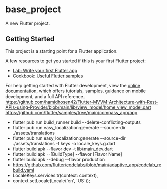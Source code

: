 # base_project

A new Flutter project.

## Getting Started

This project is a starting point for a Flutter application.

A few resources to get you started if this is your first Flutter project:

- [Lab: Write your first Flutter app](https://docs.flutter.dev/get-started/codelab)
- [Cookbook: Useful Flutter samples](https://docs.flutter.dev/cookbook)

For help getting started with Flutter development, view the
[online documentation](https://docs.flutter.dev/), which offers tutorials,
samples, guidance on mobile development, and a full API reference.
https://github.com/hamidhosen42/Flutter-MVVM-Architecture-with-Rest-APIs-using-Provider/blob/main/lib/view_model/home_view_model.dart
https://github.com/flutter/samples/tree/main/compass_app/app
 - flutter pub run build_runner build --delete-conflicting-outputs
 - flutter pub run easy_localization:generate --source-dir ./assets/translations
 - flutter pub run easy_localization:generate --source-dir ./assets/translations -f keys -o locale_keys.g.dart
 - flutter build apk --flavor dev -t lib/main_dev.dart
 - flutter build apk --[BuildType] --flavor [Flavor Name]
 - flutter build apk --debug --flavor production
 - https://github.com/flutter/codelabs/blob/main/adaptive_app/codelab_rebuild.yaml
 - LocaleKeys.services.tr(context: context),
 - context.setLocale(Locale('en', 'US'));
 

